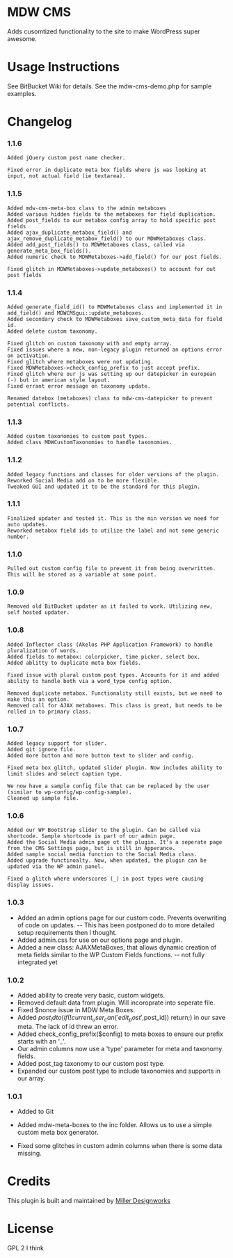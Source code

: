 MDW CMS
===========

Adds cusomtized functionality to the site to make WordPress super awesome.  

Usage Instructions
===========

See BitBucket Wiki for details.
See the mdw-cms-demo.php for sample examples.

Changelog
===========

### 1.1.6

	Added jQuery custom post name checker.

	Fixed error in duplicate meta box fields where js was looking at input, not actual field (ie textarea).

### 1.1.5
	
	Added mdw-cms-meta-box class to the admin metaboxes
	Added various hidden fields to the metaboxes for field duplication.
	Added post_fields to our metabox config array to hold specific post fields
	Added ajax_duplicate_metabox_field() and ajax_remove_duplicate_metabox_field() to our MDWMetaboxes class.
	Added add_post_fields() to MDWMetaboxes class, called via generate_meta_box_fields().
	Added numeric check to MDWMetaboxes->add_field() for our post fields.
	
	Fixed glitch in MDWMetaboxes->update_metaboxes() to account for out post fields

### 1.1.4

	Added generate_field_id() to MDWMetaboxes class and implemented it in	add_field() and MDWCMSgui::update_metaboxes.
	Added secondary check to MDWMetaboxes save_custom_meta_data for field id.
	Added delete custom taxonomy.
	
	Fixed glitch on custom taxonomy with and empty array.
	Fixed issues where a new, non-legacy plugin returned an options error on activation.	
	Fixed glitch where metaboxes were not updating.
	Fixed MDWMetaboxes->check_config_prefix to just accept prefix.
	Fixed glitch where our js was setting up our datepicker in european (-) but in american style layout.
	Fixed errant error message on taxonomy update.
		
	Renamed datebox (metaboxes) class to mdw-cms-datepicker to prevent potential conflicts.

### 1.1.3

	Added custom taxonomies to custom post types.
	Added class MDWCustomTaxonomies to handle taxonomies.

### 1.1.2

	Added legacy functions and classes for older versions of the plugin.
	Reworked Social Media add on to be more flexible.
	Tweaked GUI and updated it to be the standard for this plugin.

### 1.1.1
	
	Finalized updater and tested it. This is the min version we need for auto updates.
	Reworked metabox field ids to utilize the label and not some generic number.

### 1.1.0
	Pulled out custom config file to prevent it from being overwritten. This will be stored as a variable at some point.

### 1.0.9
	Removed old BitBucket updater as it failed to work. Utilizing new, self hosted updater.
	
### 1.0.8
	Added Inflector class (Akelos PHP Application Framework) to handle pluralization of words.
	Added fields to metabox: colorpicker, time picker, select box.
	Added ablitty to duplicate meta box fields.
	
	Fixed issue with plural custom post types. Accounts for it and added ability to handle both via a word_type config option.
	
	Removed duplicate metabox. Functionality still exists, but we need to make this an option.
	Removed call for AJAX metaboxes. This class is great, but needs to be rolled in to primary class.

### 1.0.7
	Added legacy support for slider.
	Added git ignore file.
	Added more button and more button text to slider and config.

	Fixed meta box glitch, updated slider plugin. Now includes ability to limit slides and select caption type.

	We now have a sample config file that can be replaced by the user (similar to wp-config/wp-config-sample).
	Cleaned up sample file.

### 1.0.6
	Added our WP Bootstrap slider to the plugin. Can be called via shortcode. Sample shortcode is part of our admin page.
	Added the Social Media admin page ot the plugin. It's a seperate page from the CMS Settings page, but is still in Apperance.
	Added sample social media function to the Social Media class.
	Added upgrade functinoalty. Now, when updated, the plugin can be updated via the WP admin panel.

	Fixed a glitch where underscores (_) in post types were causing display issues.	
	
### 1.0.3
 * Added an admin options page for our custom code. Prevents overwriting of code on updates. -- This has been postponed do to more detailed setup requirements then I thought.
 * Added admin.css for use on our options page and plugin.
 * Added a new class: AJAXMetaBoxes, that allows dynamic creation of meta fields similar to the WP Custom Fields functions. -- not fully integrated yet
  
### 1.0.2
 * Added ability to create very basic, custom widgets.
 * Removed default data from plugin. Will incoroprate into seperate file.
 * Fixed $nonce issue in MDW Meta Boxes.
 * Added $post_id to (if (!current_user_can('edit_post',$post_id)) return;) in our save meta. The lack of id threw an error.
 * Added check_config_prefix($config) to meta boxes to ensure our prefix starts with an '_'.
 * Our admin columns now use a 'type' parameter for meta and taxonomy fields.
 * Added post_tag taxonomy to our custom post type.
 * Expanded our custom post type to include taxonomies and supports in our array.

### 1.0.1
 * Added to Git
 * Added mdw-meta-boxes to the inc folder. Allows us to use a simple custom meta box generator.
 
 * Fixed some glitches in custom admin columns when there is some data missing.

Credits
===========

This plugin is built and maintained by [Miller Designworks](http://millerdesignworks.com "Miller Designworks")

License
===========

GPL 2 I think
